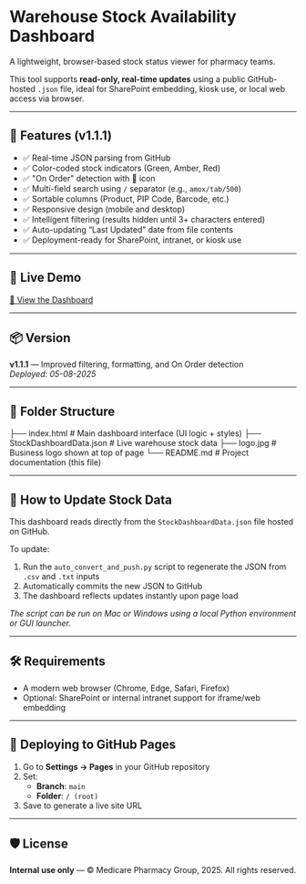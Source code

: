 # Warehouse Stock Availability Dashboard

A lightweight, browser-based stock status viewer for pharmacy teams.

This tool supports **read-only, real-time updates** using a public GitHub-hosted `.json` file, ideal for SharePoint embedding, kiosk use, or local web access via browser.

---

## 🌟 Features (v1.1.1)
- ✅ Real-time JSON parsing from GitHub
- ✅ Color-coded stock indicators (Green, Amber, Red)
- ✅ "On Order" detection with 🚚 icon
- ✅ Multi-field search using `/` separator (e.g., `amox/tab/500`)
- ✅ Sortable columns (Product, PIP Code, Barcode, etc.)
- ✅ Responsive design (mobile and desktop)
- ✅ Intelligent filtering (results hidden until 3+ characters entered)
- ✅ Auto-updating “Last Updated” date from file contents
- ✅ Deployment-ready for SharePoint, intranet, or kiosk use

---

## 🚀 Live Demo
[🔗 View the Dashboard](https://martybo.github.io/Warehouse_Dashboard/)

---

## 📦 Version
**v1.1.1** — Improved filtering, formatting, and On Order detection  
_Deployed: 05-08-2025_

---

## 📁 Folder Structure
├── index.html # Main dashboard interface (UI logic + styles)
├── StockDashboardData.json # Live warehouse stock data
├── logo.jpg # Business logo shown at top of page
└── README.md # Project documentation (this file)


---

## 🔄 How to Update Stock Data

This dashboard reads directly from the `StockDashboardData.json` file hosted on GitHub.

To update:

1. Run the `auto_convert_and_push.py` script to regenerate the JSON from `.csv` and `.txt` inputs
2. Automatically commits the new JSON to GitHub
3. The dashboard reflects updates instantly upon page load

_The script can be run on Mac or Windows using a local Python environment or GUI launcher._

---

## 🛠 Requirements

- A modern web browser (Chrome, Edge, Safari, Firefox)
- Optional: SharePoint or internal intranet support for iframe/web embedding

---

## 🧰 Deploying to GitHub Pages

1. Go to **Settings → Pages** in your GitHub repository
2. Set:
   - **Branch**: `main`
   - **Folder**: `/ (root)`
3. Save to generate a live site URL

---

## 🛡 License

**Internal use only** — © Medicare Pharmacy Group, 2025. All rights reserved.
